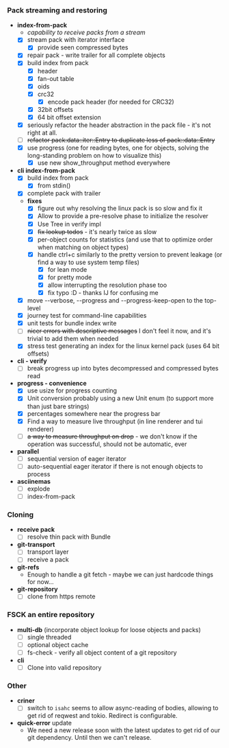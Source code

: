 ### Pack streaming and restoring

* **index-from-pack**
  * _capability to receive packs from a stream_
  * [x] stream pack with iterator interface
    * [x] provide seen compressed bytes
  * [x] repair pack - write trailer for all complete objects
  * [x] build index from pack
      * [x] header
      * [x] fan-out table
      * [x] oids
      * [x] crc32
          * [x] encode pack header (for needed for CRC32)
      * [x] 32bit offsets
      * [x] 64 bit offset extension
  * [x] seriously refactor the header abstraction in the pack file - it's not right at all.
  * [ ] ~~refactor pack:data::iter::Entry to duplicate less of pack::data::Entry~~
  * [x] use progress (one for reading bytes, one for objects, solving the long-standing problem on how to visualize this)
     * [x] use new show_throughput method everywhere
* **cli index-from-pack**
  * [x] build index from pack
     * [x] from stdin()
  * [x] complete pack with trailer
  * **fixes**
    * [x] figure out why resolving the linux pack is so slow and fix it
    * [x] Allow to provide a pre-resolve phase to initialize the resolver
    * [x] Use Tree in verify impl
    * [x] ~~fix lookup todos~~ - it's nearly twice as slow
    * [x] per-object counts for statistics (and use that to optimize order when matching on object types)
    * [x] handle ctrl+c similarly to the pretty version to prevent leakage (or find a way to use
      system temp files)
         * [x] for lean mode
         * [x] for pretty mode
         * [x] allow interrupting the resolution phase too
         * [x] fix typo :D - thanks IJ for confusing me
  * [x] move --verbose, --progress and --progress-keep-open to the top-level 
  * [x] journey test for command-line capabilities
  * [x] unit tests for bundle index write
  * [ ] ~~nicer errors with descriptive messages~~ I don't feel it now, and it's trivial to add them when needed
  * [x] stress test generating an index for the linux kernel pack (uses 64 bit offsets)
* **cli - verify**
   * [ ] break progress up into bytes decompressed and compressed bytes read
* **progress - convenience**
  * [x] use usize for progress counting
  * [x] Unit conversion probably using a new Unit enum (to support more than just bare strings)
  * [x] percentages somewhere near the progress bar
  * [x] Find a way to measure live throughput (in line renderer and tui renderer)
  * [ ] ~~a way to measure throughput on drop~~ - we don't know if the operation was successful, should not be automatic, ever
* **parallel**
  * [ ] sequential version of eager iterator
  * [ ] auto-sequential eager iterator if there is not enough objects to process
* **asciinemas**
   * [ ] explode
   * [ ] index-from-pack
  
### Cloning

* **receive pack**
  * [ ] resolve thin pack with Bundle
* **git-transport**
  * [ ] transport layer
  * [ ] receive a pack
* **git-refs**
  * Enough to handle a git fetch - maybe we can just hardcode things for now…
* **git-repository**
  * [ ] clone from https remote
  
### FSCK an entire repository

* **multi-db** (incorporate object lookup for loose objects and packs)
  * [ ] single threaded
  * [ ] optional object cache
  * [ ] fs-check - verify all object content of a git repository
* **cli**
  * [ ] Clone into valid repository
  
### Other
* **criner**
  * [ ] switch to `isahc`
    seems to allow async-reading of bodies, allowing to get rid of reqwest and tokio. Redirect is configurable.
* **quick-error** update
  * We need a new release soon with the latest updates to get rid of our git dependency. Until then we can't release.

